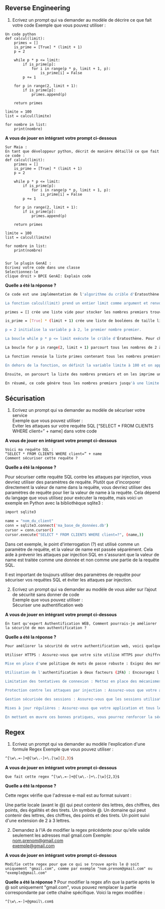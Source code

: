 ## Reverse Engineering 
1.	Ecrivez un prompt qui va demander au modèle de décrire ce que fait votre code
Exemple que vous pouvez utiliser :  
```
Un code python
def calcul(limit): 
    primes = [] 
    is_prime = [True] * (limit + 1) 
    p = 2 
  
    while p * p <= limit: 
        if is_prime[p]: 
            for i in range(p * p, limit + 1, p): 
                is_prime[i] = False 
        p += 1 
  
    for p in range(2, limit + 1): 
        if is_prime[p]: 
            primes.append(p) 
  
    return primes 
  
limite = 100 
list = calcul(limite) 
  
for nombre in list: 
    print(nombre) 
```

**A vous de jouer en intégrant votre prompt ci-dessous**

```
Sur Maia : 
En tant que développeur python, décrit de manière détaillé ce que fait ce code :
def calcul(limit): 
    primes = [] 
    is_prime = [True] * (limit + 1) 
    p = 2 
  
    while p * p <= limit: 
        if is_prime[p]: 
            for i in range(p * p, limit + 1, p): 
                is_prime[i] = False 
        p += 1 
  
    for p in range(2, limit + 1): 
        if is_prime[p]: 
            primes.append(p) 
  
    return primes 
  
limite = 100 
list = calcul(limite) 
  
for nombre in list: 
    print(nombre) 
    
    
Sur le plugin GenAI : 
Ecrivez votre code dans une classe
Selectionnez-le
clique droit > BPCE GenAI: Explain code
```
**Quelle a été la réponse ?**

```bash
Ce code est une implémentation de l'algorithme du crible d'Ératosthène pour trouver tous les nombres premiers jusqu'à une limite donnée. Voici une description détaillée de ce que fait chaque partie du code :

La fonction calcul(limit) prend un entier limit comme argument et renvoie une liste de tous les nombres premiers jusqu'à la limite.

primes = [] crée une liste vide pour stocker les nombres premiers trouvés.

is_prime = [True] * (limit + 1) crée une liste de booléens de taille limit + 1 initialisée à True, où l'indice de la liste représente un nombre et la valeur booléenne indique si ce nombre est premier ou non.

p = 2 initialise la variable p à 2, le premier nombre premier.

La boucle while p * p <= limit exécute le crible d'Ératosthène. Pour chaque nombre premier p, on marque tous ses multiples comme non premiers dans la liste is_prime.

La boucle for p in range(2, limit + 1) parcourt tous les nombres de 2 à la limite et ajoute les nombres premiers à la liste primes.

La fonction renvoie la liste primes contenant tous les nombres premiers jusqu'à la limite.

En dehors de la fonction, on définit la variable limite à 100 et on appelle la fonction calcul(limite) pour obtenir la liste des nombres premiers jusqu'à 100.

Ensuite, on parcourt la liste des nombres premiers et on les imprime un par un.

En résumé, ce code génère tous les nombres premiers jusqu'à une limite donnée en utilisant l'algorithme du crible d'Ératosthène, puis les imprime.
```


## Sécurisation 
1.	Ecrivez un prompt qui va demander au modèle de sécuriser votre service  
Exemple que vous pouvez utiliser :  
Eviter les attaques sur votre requête SQL [“SELECT * FROM CLIENTS WHERE client=” + name] dans votre code 

**A vous de jouer en intégrant votre prompt ci-dessous**

```
Voici ma requête SQL :  
“SELECT * FROM CLIENTS WHERE client=” + name  
Comment sécuriser cette requête ? 
```
**Quelle a été la réponse ?**

Pour sécuriser cette requête SQL contre les attaques par injection, vous devriez utiliser des paramètres de requête. Plutôt que d'incorporer directement la valeur de name dans la requête, vous devriez utiliser des paramètres de requête pour lier la valeur de name à la requête. Cela dépend du langage que vous utilisez pour exécuter la requête, mais voici un exemple en Python avec la bibliothèque sqlite3 :

```bash
import sqlite3

name = "nom_du_client"
conn = sqlite3.connect('ma_base_de_données.db')
cursor = conn.cursor()
cursor.execute("SELECT * FROM CLIENTS WHERE client=?", (name,))
```

Dans cet exemple, le point d'interrogation (?) est utilisé comme un paramètre de requête, et la valeur de name est passée séparément. Cela aide à prévenir les attaques par injection SQL en s'assurant que la valeur de name est traitée comme une donnée et non comme une partie de la requête SQL.

Il est important de toujours utiliser des paramètres de requête pour sécuriser vos requêtes SQL et éviter les attaques par injection.
 
2.	Ecrivez un prompt qui va demander au modèle de vous aider sur l’ajout de sécurité sans donner de code  
Exemple que vous pouvez utiliser :  
Sécuriser une authentification web  

**A vous de jouer en intégrant votre prompt ci-dessous**

```
En tant qu'expert Authentification WEB, Comment pourrais-je améliorer la sécurité de mon authentification ? 
```
**Quelle a été la réponse ?**

```bash
Pour améliorer la sécurité de votre authentification web, voici quelques bonnes pratiques que vous pourriez mettre en place :

Utiliser HTTPS : Assurez-vous que votre site utilise HTTPS pour chiffrer les données échangées entre le navigateur de l'utilisateur et le serveur. Cela aidera à prévenir les attaques de type interception de données.

Mise en place d'une politique de mots de passe robuste : Exigez des mots de passe forts comprenant une combinaison de lettres, chiffres et caractères spéciaux. Envisagez également d'implémenter des politiques de rotation de mots de passe et de vérification de la force des mots de passe lors de leur création.

Utilisation de l'authentification à deux facteurs (2FA) : Encouragez l'utilisation de l'authentification à deux facteurs pour ajouter une couche supplémentaire de sécurité. Cela peut être réalisé en utilisant des codes envoyés par SMS, des applications d'authentification ou des clés de sécurité.

Limitation des tentatives de connexion : Mettez en place des mécanismes pour limiter le nombre de tentatives de connexion infructueuses, afin de prévenir les attaques par force brute.

Protection contre les attaques par injection : Assurez-vous que votre application est protégée contre les attaques par injection SQL en utilisant des requêtes préparées ou des ORM sécurisées.

Gestion sécurisée des sessions : Assurez-vous que les sessions utilisateur sont gérées de manière sécurisée, en utilisant des identifiants de session aléatoires et en les stockant de manière sécurisée.

Mises à jour régulières : Assurez-vous que votre application et tous les composants associés sont régulièrement mis à jour avec les derniers correctifs de sécurité.

En mettant en œuvre ces bonnes pratiques, vous pourrez renforcer la sécurité de votre authentification web et réduire les risques d'attaques.
```

## Regex 
1.	Ecrivez un prompt qui va demander au modèle l'explication d'une formule Regex 
Exemple que vous pouvez utiliser :  
```bash
^[\w\.=-]+@[\w\.-]+\.[\w]{2,3}$
```

**A vous de jouer en intégrant votre prompt ci-dessous**

```
Que fait cette regex ^[\w\.=-]+@[\w\.-]+\.[\w]{2,3}$
```
**Quelle a été la réponse ?**

Cette regex vérifie que l'adresse e-mail est au format suivant :

Une partie locale (avant le @) qui peut contenir des lettres, des chiffres, des points, des égalités et des tirets.
Un symbole @.
Un domaine qui peut contenir des lettres, des chiffres, des points et des tirets.
Un point suivi d'une extension de 2 à 3 lettres.  

2. Demandez à l'IA de modifier la regex précédente pour qu'elle valide seulement les adresses mail gmail.com
Exemple:  
nom.prenom@gmail.com  
exemple@gmail.com  

**A vous de jouer en intégrant votre prompt ci-dessous**

```
Modifie cette regex pour que ce qui se trouve après le @ soit uniquement "gmail.com", comme par exemple "nom.prenom@gmail.com" ou "exemple@gmail.com"
```
**Quelle a été la réponse ?**
Pour modifier la regex afin que la partie après le @ soit uniquement "gmail.com", vous pouvez remplacer la partie correspondante par cette chaîne spécifique. Voici la regex modifiée :
```bash
^[\w\.=-]+@gmail\.com$
```